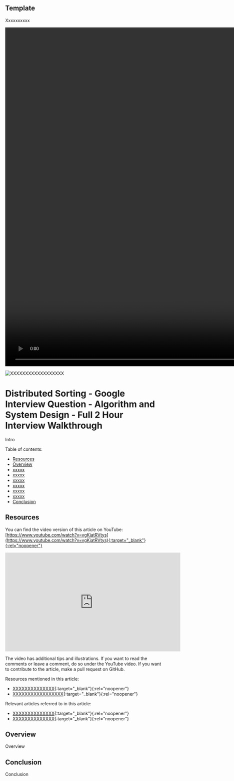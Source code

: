 ## Template
Xxxxxxxxxx

<video width="1920" height="1080" controls><source src="media/kadanes-algorithm.mp4" type="video/mp4"></video>

![XXXXXXXXXXXXXXXXXX](media/XXXXXXXXXXXXXXXXXX)


# Distributed Sorting - Google Interview Question - Algorithm and System Design - Full 2 Hour Interview Walkthrough
Intro

Table of contents:
* [Resources](#resources)
* [Overview](#overview)
* [xxxxx](#xxxxx)
* [xxxxx](#xxxxx)
* [xxxxx](#xxxxx)
* [xxxxx](#xxxxx)
* [xxxxx](#xxxxx)
* [xxxxx](#xxxxx)
* [Conclusion](#conclusion)

## Resources
You can find the video version of this article on YouTube: [https://www.youtube.com/watch?v=vgKjatRVtys](https://www.youtube.com/watch?v=vgKjatRVtys){:target="_blank"}{:rel="noopener"}

<iframe width="560" height="315" src="https://www.youtube.com/embed/vgKjatRVtys" frameborder="0" allow="accelerometer; autoplay; encrypted-media; gyroscope; picture-in-picture" allowfullscreen></iframe>

The video has additional tips and illustrations. If you want to read the comments or leave a comment, do so under the YouTube video. If you want to contribute to the article, make a pull request on GitHub.

Resources mentioned in this article:
* [XXXXXXXXXXXXXX](XXXXXXXXXXXXXX){:target="_blank"}{:rel="noopener"}
* [XXXXXXXXXXXXXXXXX](XXXXXXXXXXXXXXXXX){:target="_blank"}{:rel="noopener"}

Relevant articles referred to in this article:
* [XXXXXXXXXXXXXX](/articles/xxxxxxx){:target="_blank"}{:rel="noopener"}
* [XXXXXXXXXXXXXX](/algorithms/xxxxxxx){:target="_blank"}{:rel="noopener"}

## Overview
Overview

## Conclusion
Conclusion
